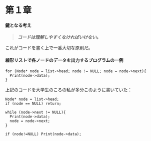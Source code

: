 # 第１章

#### 鍵となる考え

> _**コードは理解しやすくなければいけない。**_

これがコードを書く上で一番大切な原則だ。


#### 線形リストで各ノードのデータを出力するプログラムの一例
```
for (Node* node = list->head; node != NULL; node = node->next){
  Print(node->data);
}
```

上記のコードを大学生のころの私が多分このように書いていた：

```
Node* node = list->head;
if (node == NULL) return;

while (node->next != NULL){
  Print(node->data);
  node = node->next;
}

if (node!=NULL) Print(node->data);
```
